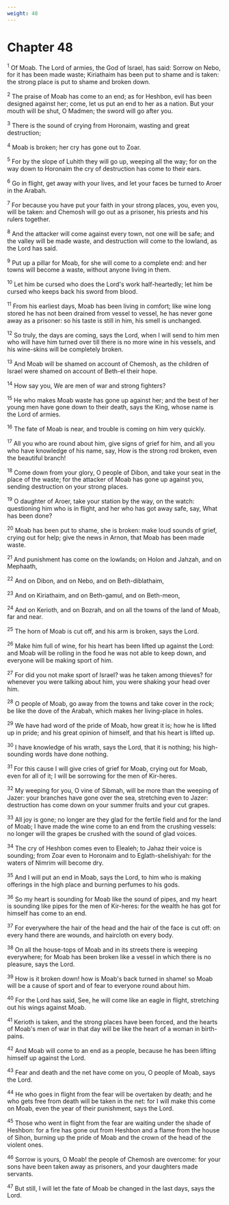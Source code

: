 ```yaml
---
weight: 48
---
```


# Chapter 48

<sup>1</sup> Of Moab. The Lord of armies, the God of Israel, has said: Sorrow on Nebo, for it has been made waste; Kiriathaim has been put to shame and is taken: the strong place is put to shame and broken down. 

<sup>2</sup> The praise of Moab has come to an end; as for Heshbon, evil has been designed against her; come, let us put an end to her as a nation. But your mouth will be shut, O Madmen; the sword will go after you. 

<sup>3</sup> There is the sound of crying from Horonaim, wasting and great destruction; 

<sup>4</sup> Moab is broken; her cry has gone out to Zoar. 

<sup>5</sup> For by the slope of Luhith they will go up, weeping all the way; for on the way down to Horonaim the cry of destruction has come to their ears. 

<sup>6</sup> Go in flight, get away with your lives, and let your faces be turned to Aroer in the Arabah. 

<sup>7</sup> For because you have put your faith in your strong places, you, even you, will be taken: and Chemosh will go out as a prisoner, his priests and his rulers together. 

<sup>8</sup> And the attacker will come against every town, not one will be safe; and the valley will be made waste, and destruction will come to the lowland, as the Lord has said. 

<sup>9</sup> Put up a pillar for Moab, for she will come to a complete end: and her towns will become a waste, without anyone living in them. 

<sup>10</sup> Let him be cursed who does the Lord's work half-heartedly; let him be cursed who keeps back his sword from blood. 

<sup>11</sup> From his earliest days, Moab has been living in comfort; like wine long stored he has not been drained from vessel to vessel, he has never gone away as a prisoner: so his taste is still in him, his smell is unchanged. 

<sup>12</sup> So truly, the days are coming, says the Lord, when I will send to him men who will have him turned over till there is no more wine in his vessels, and his wine-skins will be completely broken. 

<sup>13</sup> And Moab will be shamed on account of Chemosh, as the children of Israel were shamed on account of Beth-el their hope. 

<sup>14</sup> How say you, We are men of war and strong fighters? 

<sup>15</sup> He who makes Moab waste has gone up against her; and the best of her young men have gone down to their death, says the King, whose name is the Lord of armies. 

<sup>16</sup> The fate of Moab is near, and trouble is coming on him very quickly. 

<sup>17</sup> All you who are round about him, give signs of grief for him, and all you who have knowledge of his name, say, How is the strong rod broken, even the beautiful branch! 

<sup>18</sup> Come down from your glory, O people of Dibon, and take your seat in the place of the waste; for the attacker of Moab has gone up against you, sending destruction on your strong places. 

<sup>19</sup> O daughter of Aroer, take your station by the way, on the watch: questioning him who is in flight, and her who has got away safe, say, What has been done? 

<sup>20</sup> Moab has been put to shame, she is broken: make loud sounds of grief, crying out for help; give the news in Arnon, that Moab has been made waste. 

<sup>21</sup> And punishment has come on the lowlands; on Holon and Jahzah, and on Mephaath, 

<sup>22</sup> And on Dibon, and on Nebo, and on Beth-diblathaim, 

<sup>23</sup> And on Kiriathaim, and on Beth-gamul, and on Beth-meon, 

<sup>24</sup> And on Kerioth, and on Bozrah, and on all the towns of the land of Moab, far and near. 

<sup>25</sup> The horn of Moab is cut off, and his arm is broken, says the Lord. 

<sup>26</sup> Make him full of wine, for his heart has been lifted up against the Lord: and Moab will be rolling in the food he was not able to keep down, and everyone will be making sport of him. 

<sup>27</sup> For did you not make sport of Israel? was he taken among thieves? for whenever you were talking about him, you were shaking your head over him. 

<sup>28</sup> O people of Moab, go away from the towns and take cover in the rock; be like the dove of the Arabah, which makes her living-place in holes. 

<sup>29</sup> We have had word of the pride of Moab, how great it is; how he is lifted up in pride; and his great opinion of himself, and that his heart is lifted up. 

<sup>30</sup> I have knowledge of his wrath, says the Lord, that it is nothing; his high-sounding words have done nothing. 

<sup>31</sup> For this cause I will give cries of grief for Moab, crying out for Moab, even for all of it; I will be sorrowing for the men of Kir-heres. 

<sup>32</sup> My weeping for you, O vine of Sibmah, will be more than the weeping of Jazer: your branches have gone over the sea, stretching even to Jazer: destruction has come down on your summer fruits and your cut grapes. 

<sup>33</sup> All joy is gone; no longer are they glad for the fertile field and for the land of Moab; I have made the wine come to an end from the crushing vessels: no longer will the grapes be crushed with the sound of glad voices. 

<sup>34</sup> The cry of Heshbon comes even to Elealeh; to Jahaz their voice is sounding; from Zoar even to Horonaim and to Eglath-shelishiyah: for the waters of Nimrim will become dry. 

<sup>35</sup> And I will put an end in Moab, says the Lord, to him who is making offerings in the high place and burning perfumes to his gods. 

<sup>36</sup> So my heart is sounding for Moab like the sound of pipes, and my heart is sounding like pipes for the men of Kir-heres: for the wealth he has got for himself has come to an end. 

<sup>37</sup> For everywhere the hair of the head and the hair of the face is cut off: on every hand there are wounds, and haircloth on every body. 

<sup>38</sup> On all the house-tops of Moab and in its streets there is weeping everywhere; for Moab has been broken like a vessel in which there is no pleasure, says the Lord. 

<sup>39</sup> How is it broken down! how is Moab's back turned in shame! so Moab will be a cause of sport and of fear to everyone round about him. 

<sup>40</sup> For the Lord has said, See, he will come like an eagle in flight, stretching out his wings against Moab. 

<sup>41</sup> Kerioth is taken, and the strong places have been forced, and the hearts of Moab's men of war in that day will be like the heart of a woman in birth-pains. 

<sup>42</sup> And Moab will come to an end as a people, because he has been lifting himself up against the Lord. 

<sup>43</sup> Fear and death and the net have come on you, O people of Moab, says the Lord. 

<sup>44</sup> He who goes in flight from the fear will be overtaken by death; and he who gets free from death will be taken in the net: for I will make this come on Moab, even the year of their punishment, says the Lord. 

<sup>45</sup> Those who went in flight from the fear are waiting under the shade of Heshbon: for a fire has gone out from Heshbon and a flame from the house of Sihon, burning up the pride of Moab and the crown of the head of the violent ones. 

<sup>46</sup> Sorrow is yours, O Moab! the people of Chemosh are overcome: for your sons have been taken away as prisoners, and your daughters made servants. 

<sup>47</sup> But still, I will let the fate of Moab be changed in the last days, says the Lord. 


